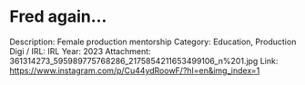 # Fred again…

Description: Female production mentorship
Category: Education, Production
Digi / IRL: IRL
Year: 2023
Attachment: 361314273_595989775768286_2175854211653499106_n%201.jpg
Link: https://www.instagram.com/p/Cu44ydRoowF/?hl=en&img_index=1